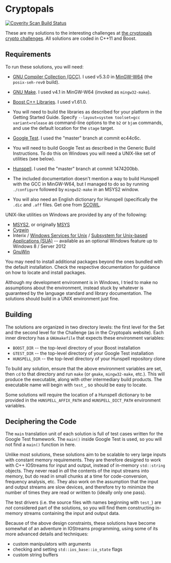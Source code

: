 # Cryptopals

<a href="https://scan.coverity.com/projects/tanzislam-cryptopals">
  <img alt="Coverity Scan Build Status"
       src="https://scan.coverity.com/projects/10143/badge.svg"/>
</a>

These are my solutions to the interesting challenges at [the cryptopals crypto
challenges](https://cryptopals.com). All solutions are coded in C++11 and Boost.

## Requirements

To run these solutions, you will need:
 - [GNU Compiler Collection (GCC)](https://gcc.gnu.org/). I used v5.3.0 in
   [MinGW-W64](https://mingw-w64.org/doku.php) (the `posix-seh-rev0` build).

 - [GNU Make](https://www.gnu.org/software/make/). I used v4.1 in MinGW-W64
   (invoked as `mingw32-make`).

 - [Boost C++ Libraries](http://www.boost.org/). I used v1.61.0.
  - You will need to build the libraries as described for your platform in the
    Getting Started Guide. Specify `--layout=system toolset=gcc variant=release`
    as command-line options to the `b2` or `bjam` commands, and use the default
    location for the `stage` target.

 - [Google Test](https://github.com/google/googletest/). I used the "master"
   branch at commit ec44c6c.
  - You will need to build Google Test as described in the Generic Build
    Instructions. To do this on Windows you will need a UNIX-like set of
    utilities (see below).

 - [Hunspell](https://hunspell.github.io/). I used the "master" branch at commit
   1474200bb.
  - The included documentation doesn't mention a way to build Hunspell with the
    GCC in MinGW-W64, but I managed to do so by running `./configure` followed
    by `mingw32-make` in an MSYS2 window.
  - You will also need an English dictionary for Hunspell (specifically the
    `.dic` and `.aff` files. Get one from [SCOWL](http://wordlist.aspell.net/).

UNIX-like utilities on Windows are provided by any of the following:
 - [MSYS2](http://msys2.github.io/), or originally [MSYS](http://www.mingw.org/)
 - [Cygwin](https://www.cygwin.com/)
 - Interix / [Windows Services for Unix](
   https://technet.microsoft.com/en-gb/library/bb463212.aspx) / [Subsystem for
   Unix-based Applications (SUA)](
   https://msdn.microsoft.com/en-us/library/cc772343(v=ws.11).aspx) --
   available as an optional Windows feature up to Windows 8 / Server 2012
 - [GnuWin](http://gnuwin32.sourceforge.net/)

You may need to install additional packages beyond the ones bundled with the
default installation. Check the respective documentation for guidance on how to
locate and install packages.

Although my development environment is in Windows, I tried to make no
assumptions about the environment, instead stuck by whatever is guaranteed by
the language standard and library documentation. The solutions should build in a
UNIX environment just fine.

## Building

The solutions are organized in two directory levels: the first level for the Set
and the second level for the Challenge (as in the Cryptopals website). Each
inner directory has a `GNUmakefile` that expects these environment variables:
 - `BOOST_DIR` -- the top-level directory of your Boost installation
 - `GTEST_DIR` -- the top-level directory of your Google Test installation
 - `HUNSPELL_DIR` -- the top-level directory of your Hunspell repository clone

To build any solution, ensure that the above environment variables are set, then
`cd` to that directory and run `make` (or `gmake`, `mingw32-make`, etc.). This
will produce the executable, along with other intermediary build products. The
executable name will begin with `test_`, so should be easy to locate.

Some solutions will require the location of a Hunspell dictionary to be provided
in the `HUNSPELL_AFFIX_PATH` and `HUNSPELL_DICT_PATH` environment variables.

## Deciphering the Code

The `main` translation unit of each solution is full of test cases written for
the Google Test framework. The `main()` inside Google Test is used, so you will
not find a `main()` function in here.

Unlike most solutions, these solutions aim to be scalable to very large inputs
with constant memory requirements. They are therefore designed to work with C++
IOStreams for input and output, instead of in-memory `std::string` objects. They
never read in _all_ the contents of the input streams into memory, but do read
in small chunks at a time for code-conversion, frequency analysis, etc. They
also work on the assumption that the input and output streams are slow devices,
and therefore try to minimize the number of times they are read or written to
(ideally only one pass).

The test drivers (i.e. the source files with names beginning with `test_`) are
_not_ considered part of the solutions, so you will find them constructing
in-memory streams containing the input and output data.

Because of the above design constraints, these solutions have become somewhat of
an adventure in IOStreams programming, using some of its more advanced details
and techniques:
 - custom manipulators with arguments
 - checking and setting `std::ios_base::io_state` flags
 - custom string buffers
